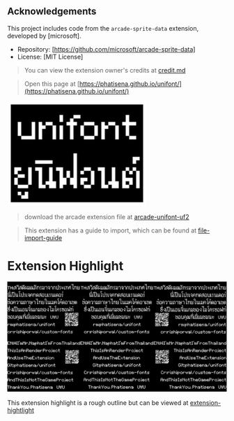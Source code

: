 ## Acknowledgements
This project includes code from the `arcade-sprite-data` extension, developed by [microsoft]. 
- Repository: [https://github.com/microsoft/arcade-sprite-data]
- License: [MIT License]


> You can view the extension owner's credits at [credit.md](CREDIT.md)

> Open this page at [https://phatisena.github.io/unifont/](https://phatisena.github.io/unifont/)

![unifont-logo](unifont-logo.png)

> download the arcade extension file at [arcade-unifont-uf2](arcade-unifont.uf2)

> This extension has a guide to import, which can be found at [file-import-guide](IMPORT_GUIDE.md)

# Extension Highlight

![collage-hightlight](20241121_063217_0000.png)

This extension highlight is a rough outline but can be viewed at [extension-hightlight](HIGHTLIGHT.md)
